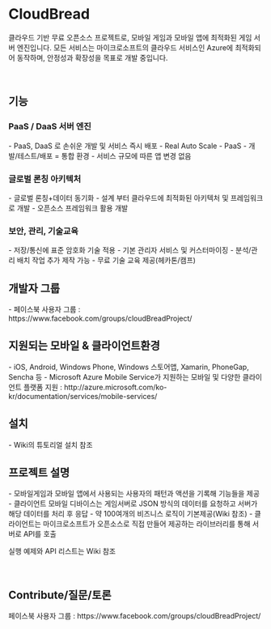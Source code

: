# CloudBread
클라우드 기반 무료 오픈소스 프로젝트로, 모바일 게임과 모바일 앱에 최적화된 게임 서버 엔진입니다.
모든 서비스는 마이크로소프트의 클라우드 서비스인 Azure에 최적화되어 동작하며, 안정성과 확장성을 목표로 개발 중입니다.

<br/>
<h2>기능</h2>
<h3>PaaS / DaaS 서버 엔진</h3>
- PaaS, DaaS 로 손쉬운 개발 및 서비스 즉시 배포
- Real Auto Scale - PaaS
- 개발/테스트/배포 = 통합 환경
- 서비스 규모에 따른 앱 변경 없음

<h3>글로벌 론칭 아키텍처</h3>
- 글로벌 론칭+데이터 동기화
- 설계 부터 클라우드에 최적화된 아키텍처 및 프레임워크로 개발
- 오픈소스 프레임워크 활용 개발

<h3>보안, 관리, 기술교육</h3>
- 저장/통신에 표준 암호화 기술 적용
- 기본 관리자 서비스 및 커스터마이징
- 분석/관리 배치 작업 추가 제작 가능 
- 무료 기술 교육 제공(헤카톤/캠프)

<br/>
<h2>개발자 그룹</h2>
- 페이스북 사용자 그룹 : https://www.facebook.com/groups/cloudBreadProject/ 

<br/>
<h2>지원되는 모바일 & 클라이언트환경</h2>
- iOS, Android, Windows Phone, Windows 스토어앱, Xamarin, PhoneGap, Sencha 등 
- Microsoft Azure Mobile Service가 지원하는 모바일 및 다양한 클라이언트 플랫폼 지원 : http://azure.microsoft.com/ko-kr/documentation/services/mobile-services/ 

<br/>
<h2>설치</h2>
- Wiki의 튜토리얼 설치 참조

<br/>
<h2>프로젝트 설명</h2>
- 모바일게임과 모바일 앱에서 사용되는 사용자의 패턴과 액션을 기록해 기능들을 제공
- 클라이언트 모바일 디바이스는 게임서버로 JSON 방식의 데이터를 요청하고 서버가 해당 데이터를 처리 후 응답
- 약 100여개의 비즈니스 로직이 기본제공(Wiki 참조) 
- 클라이언트는 마이크로소프트가 오픈소스로 직접 만들어 제공하는 라이브러리를 통해 서버로 API를 호출

실행 예제와 API 리스트는 Wiki 참조

<br/>
<h2>Contribute/질문/토론</h2>
페이스북 사용자 그룹 : https://www.facebook.com/groups/cloudBreadProject/ 


